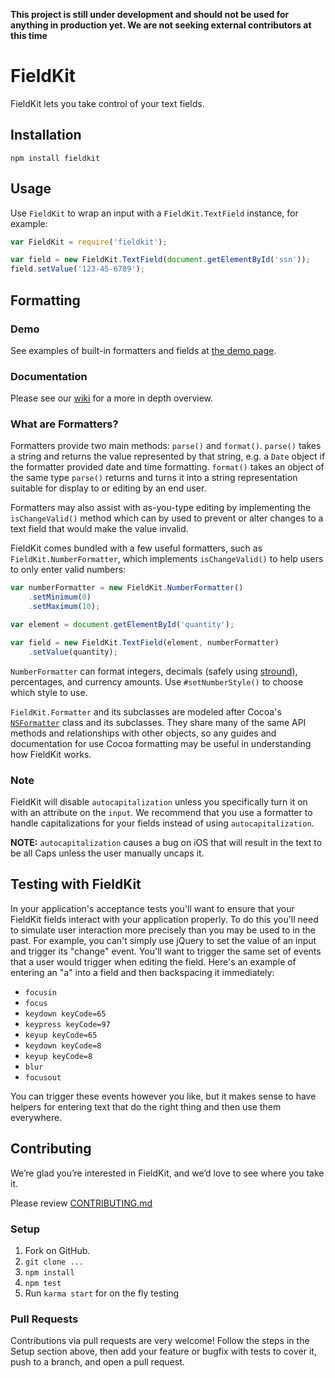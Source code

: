 **This project is still under development and should not be used for anything in production yet. We are not seeking external contributors at this time**

# FieldKit

FieldKit lets you take control of your text fields.

## Installation

```
npm install fieldkit
```

## Usage

Use `FieldKit` to wrap an input with a `FieldKit.TextField` instance, for example:

```js
var FieldKit = require('fieldkit');

var field = new FieldKit.TextField(document.getElementById('ssn'));
field.setValue('123-45-6789');
```

## Formatting

### Demo

See examples of built-in formatters and fields at [the demo page][demo-page].

### Documentation

Please see our [wiki](https://github.com/square/fieldkit/wiki) for a more in depth overview.

### What are Formatters?

Formatters provide two main methods: `parse()` and `format()`. `parse()` takes
a string and returns the value represented by that string, e.g. a `Date` object
if the formatter provided date and time formatting. `format()` takes an object
of the same type `parse()` returns and turns it into a string representation
suitable for display to or editing by an end user.

Formatters may also assist with as-you-type editing by implementing the
`isChangeValid()` method which can by used to prevent or alter changes to a
text field that would make the value invalid.

FieldKit comes bundled with a few useful formatters, such as
`FieldKit.NumberFormatter`, which implements `isChangeValid()` to help users to
only enter valid numbers:

```js
var numberFormatter = new FieldKit.NumberFormatter()
    .setMinimum(0)
    .setMaximum(10);

var element = document.getElementById('quantity');

var field = new FieldKit.TextField(element, numberFormatter)
    .setValue(quantity);
```

`NumberFormatter` can format integers, decimals (safely using
[stround][stround]), percentages, and currency amounts. Use `#setNumberStyle()`
to choose which style to use.

`FieldKit.Formatter` and its subclasses are modeled after Cocoa's
[`NSFormatter`][nsformatter] class and its subclasses. They share many of the
same API methods and relationships with other objects, so any guides and
documentation for use Cocoa formatting may be useful in understanding how
FieldKit works.

### Note

FieldKit will disable `autocapitalization` unless you specifically turn it on
with an attribute on the `input`. We recommend that you use a formatter to handle
capitalizations for your fields instead of using `autocapitalization`.

**NOTE:** `autocapitalization` causes a bug on iOS that will result in the text to
be all Caps unless the user manually uncaps it.

## Testing with FieldKit

In your application's acceptance tests you'll want to ensure that your FieldKit
fields interact with your application properly. To do this you'll need to
simulate user interaction more precisely than you may be used to in the past.
For example, you can't simply use jQuery to set the value of an input and
trigger its "change" event. You'll want to trigger the same set of events that
a user would trigger when editing the field. Here's an example of entering an
"a" into a field and then backspacing it immediately:

* `focusin`
* `focus`
* `keydown keyCode=65`
* `keypress keyCode=97`
* `keyup keyCode=65`
* `keydown keyCode=8`
* `keyup keyCode=8`
* `blur`
* `focusout`

You can trigger these events however you like, but it makes sense to have
helpers for entering text that do the right thing and then use them everywhere.

## Contributing

We’re glad you’re interested in FieldKit, and we’d love to see where you take it.

Please review [CONTRIBUTING.md][contributing]

### Setup

1. Fork on GitHub.
2. `git clone ...`
3. `npm install`
4. `npm test`
5. Run `karma start` for on the fly testing

### Pull Requests

Contributions via pull requests are very welcome! Follow the steps in
the Setup section above, then add your feature or bugfix with tests to cover it, push
to a branch, and open a pull request.

[demo-page]: http://square.github.io/fieldkit
[docs]: https://github.com/square/fieldkit/tree/master/docs
[nsformatter]: https://developer.apple.com/library/mac/documentation/cocoa/reference/foundation/classes/NSFormatter_Class/Reference/Reference.html
[stround]: https://github.com/square/stround
[contributing]: https://github.com/square/fieldkit/blob/master/CONTRIBUTING.md
